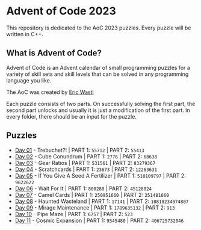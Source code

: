 # Advent of Code 2023
This repository is dedicated to the AoC 2023 puzzles. Every puzzle will be written in C++. 

## What is Advent of Code?
Advent of Code is an Advent calendar of small programming puzzles for a variety of skill sets and skill levels that can be solved in any programming language you like.

The AoC was created by [Eric Wastl](http://was.tl)

Each puzzle consists of two parts. On successfully solving the first part, the second part unlocks and usually it is just a modification of the first part. In every folder, there should be an input for the puzzle.

## Puzzles

* [Day 01](https://github.com/mnhtrieu/advent2023/tree/master/01_day) - Trebuchet?! | PART 1: `55712` | PART 2: `55413`
* [Day 02](https://github.com/mnhtrieu/advent2023/tree/master/02_day) - Cube Conundrum | PART 1: `2776` | PART 2: `68638`
* [Day 03](https://github.com/mnhtrieu/advent2023/tree/master/03_day) - Gear Ratios | PART 1: `531561` | PART 2: `83279367`
* [Day 04](https://github.com/mnhtrieu/advent2023/tree/master/04_day) - Scratchcards | PART 1: `23673` | PART 2: `12263631`
* [Day 05](https://github.com/mnhtrieu/advent2023/tree/master/05_day) - If You Give A Seed A Fertilizer | PART 1: `510109797` | PART 2: `9622622`
* [Day 06](https://github.com/mnhtrieu/advent2023/tree/master/06_day) - Wait For It | PART 1: `800280` | PART 2: `45128024`
* [Day 07](https://github.com/mnhtrieu/advent2023/tree/master/07_day) - Camel Cards | PART 1: `250951660` | PART 2: `251481660`
* [Day 08](https://github.com/mnhtrieu/advent2023/tree/master/08_day) - Haunted Wasteland | PART 1: `17141` | PART 2: `10818234074807`
* [Day 09](https://github.com/mnhtrieu/advent2023/tree/master/09_day) - Mirage Maintenance | PART 1: `1789635132` | PART 2: `913`
* [Day 10](https://github.com/mnhtrieu/advent2023/tree/master/10_day) - Pipe Maze | PART 1: `6757` | PART 2: `523`
* [Day 11](https://github.com/mnhtrieu/advent2023/tree/master/11_day) - Cosmic Expansion | PART 1: `9545480` | PART 2: `406725732046`
